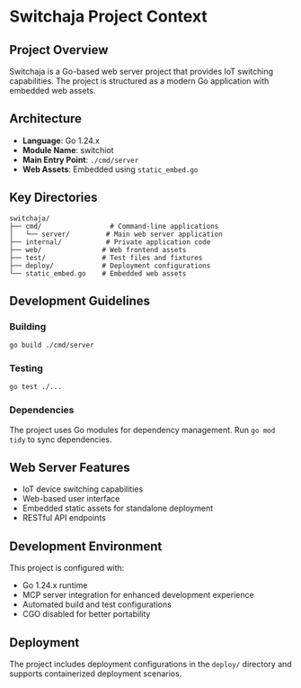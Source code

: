 # Switchaja Project Context

## Project Overview

Switchaja is a Go-based web server project that provides IoT switching capabilities. The project is structured as a modern Go application with embedded web assets.

## Architecture

- **Language**: Go 1.24.x
- **Module Name**: switchiot  
- **Main Entry Point**: `./cmd/server`
- **Web Assets**: Embedded using `static_embed.go`

## Key Directories

```
switchaja/
├── cmd/                 # Command-line applications
│   └── server/         # Main web server application
├── internal/           # Private application code
├── web/               # Web frontend assets
├── test/              # Test files and fixtures
├── deploy/            # Deployment configurations
└── static_embed.go    # Embedded web assets
```

## Development Guidelines

### Building
```bash
go build ./cmd/server
```

### Testing
```bash
go test ./...
```

### Dependencies
The project uses Go modules for dependency management. Run `go mod tidy` to sync dependencies.

## Web Server Features

- IoT device switching capabilities
- Web-based user interface
- Embedded static assets for standalone deployment
- RESTful API endpoints

## Development Environment

This project is configured with:
- Go 1.24.x runtime
- MCP server integration for enhanced development experience
- Automated build and test configurations
- CGO disabled for better portability

## Deployment

The project includes deployment configurations in the `deploy/` directory and supports containerized deployment scenarios.